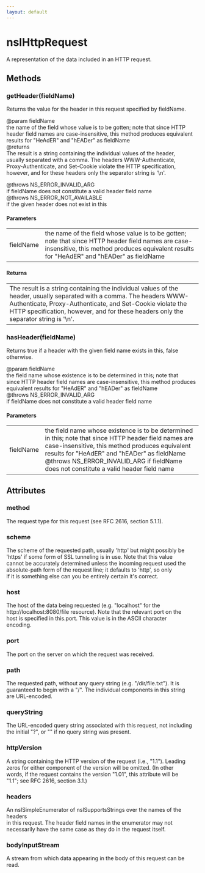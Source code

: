```yaml
---
layout: default
---
```


# nsIHttpRequest #
  
A representation of the data included in an HTTP request.  
  

## Methods ##

### getHeader(fieldName) ###
  
Returns the value for the header in this request specified by fieldName.  
  
@param fieldName  
  the name of the field whose value is to be gotten; note that since HTTP  
  header field names are case-insensitive, this method produces equivalent  
  results for "HeAdER" and "hEADer" as fieldName  
@returns  
  The result is a string containing the individual values of the header,  
  usually separated with a comma.  The headers WWW-Authenticate,  
  Proxy-Authenticate, and Set-Cookie violate the HTTP specification,  
  however, and for these headers only the separator string is '\n'.  
  
@throws NS_ERROR_INVALID_ARG  
  if fieldName does not constitute a valid header field name  
@throws NS_ERROR_NOT_AVAILABLE  
  if the given header does not exist in this  
  

#### Parameters ####

<table>

<tr>
<td>fieldName</td>
<td>  the name of the field whose value is to be gotten; note that since HTTP  
  header field names are case-insensitive, this method produces equivalent  
  results for "HeAdER" and "hEADer" as fieldName  
</td>
</tr>

</table>

#### Returns ####

<table>

<tr>
<td>  The result is a string containing the individual values of the header,  
  usually separated with a comma.  The headers WWW-Authenticate,  
  Proxy-Authenticate, and Set-Cookie violate the HTTP specification,  
  however, and for these headers only the separator string is '\n'.  
</td>
</tr>

</table>

### hasHeader(fieldName) ###
  
Returns true if a header with the given field name exists in this, false  
otherwise.  
  
@param fieldName  
  the field name whose existence is to be determined in this; note that  
  since HTTP header field names are case-insensitive, this method produces  
  equivalent results for "HeAdER" and "hEADer" as fieldName  
@throws NS_ERROR_INVALID_ARG  
  if fieldName does not constitute a valid header field name  
  

#### Parameters ####

<table>

<tr>
<td>fieldName</td>
<td>  the field name whose existence is to be determined in this; note that  
  since HTTP header field names are case-insensitive, this method produces  
  equivalent results for "HeAdER" and "hEADer" as fieldName  
@throws NS_ERROR_INVALID_ARG  
  if fieldName does not constitute a valid header field name  
</td>
</tr>

</table>

## Attributes ##

### method ###
  
The request type for this request (see RFC 2616, section 5.1.1).  
  

### scheme ###
  
The scheme of the requested path, usually 'http' but might possibly be  
'https' if some form of SSL tunneling is in use.  Note that this value  
cannot be accurately determined unless the incoming request used the  
absolute-path form of the request line; it defaults to 'http', so only  
if it is something else can you be entirely certain it's correct.  
  

### host ###
  
The host of the data being requested (e.g. "localhost" for the  
http://localhost:8080/file resource).  Note that the relevant port on the  
host is specified in this.port.  This value is in the ASCII character  
encoding.  
  

### port ###
  
The port on the server on which the request was received.  
  

### path ###
  
The requested path, without any query string (e.g. "/dir/file.txt").  It is  
guaranteed to begin with a "/".  The individual components in this string  
are URL-encoded.  
  

### queryString ###
  
The URL-encoded query string associated with this request, not including  
the initial "?", or "" if no query string was present.  
  

### httpVersion ###
  
A string containing the HTTP version of the request (i.e., "1.1").  Leading  
zeros for either component of the version will be omitted.  (In other  
words, if the request contains the version "1.01", this attribute will be  
"1.1"; see RFC 2616, section 3.1.)  
  

### headers ###
  
An nsISimpleEnumerator of nsISupportsStrings over the names of the headers  
in this request.  The header field names in the enumerator may not  
necessarily have the same case as they do in the request itself.  
  

### bodyInputStream ###
  
A stream from which data appearing in the body of this request can be read.  
  
